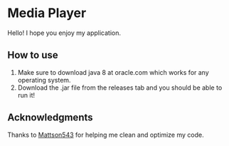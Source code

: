 # Media Player
Hello! I hope you enjoy my application.

##  How to use
1. Make sure to download java 8 at oracle.com which works for any operating system.
2. Download the .jar file from the releases tab and you should be able to run it!

## Acknowledgments
Thanks to [Mattson543](https://github.com/mattson543) for helping me clean and optimize my code.
